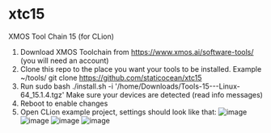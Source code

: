 # xtc15
XMOS Tool Chain 15 (for CLion)

1. Download XMOS Toolchain from https://www.xmos.ai/software-tools/ (you will need an account)
2. Clone this repo to the place you want your tools to be installed. Example ~/tools/ 
git clone https://github.com/staticocean/xtc15
3. Run sudo bash ./install.sh -i '/home/Downloads/Tools-15---Linux-64_15.1.4.tgz'
Make sure your devices are detected (read info messages)
4. Reboot to enable changes
5. Open CLion example project, settings should look like that:
![image](https://user-images.githubusercontent.com/16760360/215582303-f07d309c-3ed5-4cd9-8d1b-0f6791db8320.png)
![image](https://user-images.githubusercontent.com/16760360/215582343-fe403b84-fcbb-4db5-968d-9472600385f9.png)
![image](https://user-images.githubusercontent.com/16760360/215582377-2a8b84ad-7a14-4432-b164-6dcf30d4df6e.png)
![image](https://user-images.githubusercontent.com/16760360/215582402-6ac56b11-0dbc-4e06-8bdb-8fc05a8f055c.png)
